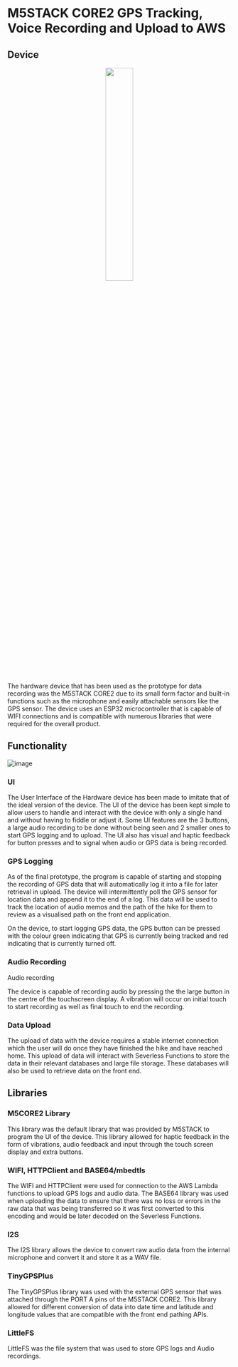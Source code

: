 # M5STACK CORE2 GPS Tracking, Voice Recording and Upload to AWS



## Device

<p align="center" width="100%">
  <img style="width:35%;" src="https://user-images.githubusercontent.com/86467852/194073329-e4f087b5-56d3-4f1d-bb0a-2bd5108f0e92.png" />
</p>
The hardware device that has been used as the prototype for data recording was the M5STACK CORE2 due to its small form factor and built-in functions such as the microphone and easily attachable sensors like the GPS sensor. The device uses an ESP32 microcontroller that is capable of WIFI connections and is compatible with numerous libraries that were required for the overall product.

## Functionality

![image](https://user-images.githubusercontent.com/86467852/194072697-dbefc976-19df-4449-858a-f4254b5fdb78.png)

### UI
The User Interface of the Hardware device has been made to imitate that of the ideal version of the device. The UI of the device has been kept simple to allow users to handle and interact with the device with only a single hand and without having to fiddle or adjust it. Some UI features are the 3 buttons, a large audio recording to be done without being seen and 2 smaller ones to start GPS logging and to upload. The UI also has visual and haptic feedback for button presses and to signal when audio or GPS data is being recorded.

### GPS Logging
As of the final prototype, the program is capable of starting and stopping the recording of GPS data that will automatically log it into a file for later retrieval in upload. The device will intermittently poll the GPS sensor for location data and append it to the end of a log. This data will be used to track the location of audio memos and the path of the hike for them to review as a visualised path on the front end application.

On the device, to start logging GPS data, the GPS button can be pressed with the colour green indicating that GPS is currently being tracked and red indicating that is currently turned off.

### Audio Recording
Audio recording 

The device is capable of recording audio by pressing the the large button in the centre of the touchscreen display. A vibration will occur on initial touch to start recording as well as final touch to end the recording.

### Data Upload

The upload of data with the device requires a stable internet connection which the user will do once they have finished the hike and have reached home. This upload of data will interact with Severless Functions to store the data in their relevant databases and large file storage. These databases will also be used to retrieve data on the front end.

## Libraries

### M5CORE2 Library

This library was the default library that was provided by M5STACK to program the UI of the device. This library allowed for haptic feedback in the form of vibrations, audio feedback and input through the touch screen display and extra buttons.

### WIFI, HTTPClient and BASE64/mbedtls

The WIFI and HTTPClient were used for connection to the AWS Lambda functions to upload GPS logs and audio data. The BASE64 library was used when uploading the data to ensure that there was no loss or errors in the raw data that was being transferred so it was first converted to this encoding and would be later decoded on the Severless Functions.

### I2S 

The I2S library allows the device to convert raw audio data from the internal microphone and convert it and store it as a WAV file.

### TinyGPSPlus

The TinyGPSPlus library was used with the external GPS sensor that was attached through the PORT A pins of the M5STACK CORE2. This library allowed for different conversion of data into date time and latitude and longitude values that are compatible with the front end pathing APIs.

### LittleFS

LittleFS was the file system that was used to store GPS logs and Audio recordings.

